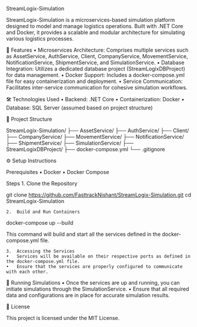 StreamLogix-Simulation

StreamLogix-Simulation is a microservices-based simulation platform designed to model and manage logistics operations. Built with .NET Core and Docker, it provides a scalable and modular architecture for simulating various logistics processes.

🚀 Features
	•	Microservices Architecture: Comprises multiple services such as AssetService, AuthService, Client, CompanyService, MovementService, NotificationService, ShipmentService, and SimulationService.
	•	Database Integration: Utilizes a dedicated database project (StreamLogixDBProject) for data management.
	•	Docker Support: Includes a docker-compose.yml file for easy containerization and deployment.
	•	Service Communication: Facilitates inter-service communication for cohesive simulation workflows.

🛠️ Technologies Used
	•	Backend: .NET Core
	•	Containerization: Docker
	•	Database: SQL Server (assumed based on project structure)

📁 Project Structure

StreamLogix-Simulation/
├── AssetService/
├── AuthService/
├── Client/
├── CompanyService/
├── MovementService/
├── NotificationService/
├── ShipmentService/
├── SimulationService/
├── StreamLogixDBProject/
├── docker-compose.yml
└── .gitignore

⚙️ Setup Instructions

Prerequisites
	•	Docker
	•	Docker Compose

Steps
	1.	Clone the Repository

git clone https://github.com/FasttrackNishant/StreamLogix-Simulation.git
cd StreamLogix-Simulation


	2.	Build and Run Containers

docker-compose up --build

This command will build and start all the services defined in the docker-compose.yml file.

	3.	Accessing the Services
	•	Services will be available on their respective ports as defined in the docker-compose.yml file.
	•	Ensure that the services are properly configured to communicate with each other.

🧪 Running Simulations
	•	Once the services are up and running, you can initiate simulations through the SimulationService.
	•	Ensure that all required data and configurations are in place for accurate simulation results.

📄 License

This project is licensed under the MIT License.
